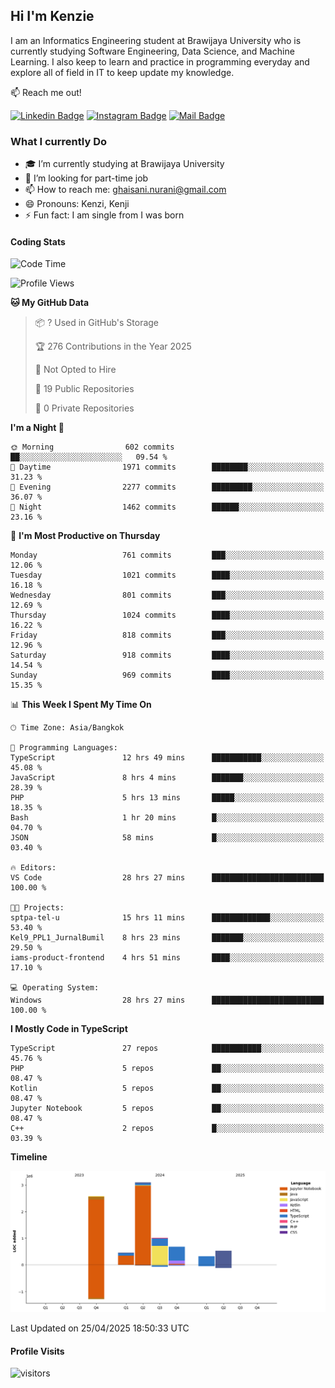 ## Hi I'm Kenzie


I am an Informatics Engineering student at Brawijaya University who is currently studying Software Engineering, Data Science, and Machine Learning. I also keep to learn and practice in programming everyday and explore all of field in IT to keep update my knowledge.

:mailbox: Reach me out!

[![Linkedin Badge](https://img.shields.io/badge/-Kenzie_Taqiyassar-0e76a8?style=flat&labelColor=0e76a8&logo=linkedin&logoColor=white)](https://www.linkedin.com/in/kenzie-taqiyassar-37458b1aa/) 
[![Instagram Badge](https://img.shields.io/badge/-@__kenziehh_-e84393?style=flat&labelColor=e84393&logo=instagram&logoColor=white)](https://www.instagram.com/_kenziehh/) 
[![Mail Badge](https://img.shields.io/badge/-ghaisani.nurani-c0392b?style=flat&labelColor=c0392b&logo=gmail&logoColor=white)](mailto:ghaisani.nurani@gmail.com)

### What I currently Do

- 🎓 I’m currently studying at Brawijaya University
- 💼 I’m looking for part-time job
- 📫 How to reach me: ghaisani.nurani@gmail.com
- 😄 Pronouns: Kenzi, Kenji
- ⚡ Fun fact: I am single from I was born

#### Coding Stats
<!--START_SECTION:waka-->
![Code Time](http://img.shields.io/badge/Code%20Time-1%2C223%20hrs%2012%20mins-blue)

![Profile Views](http://img.shields.io/badge/Profile%20Views-0-blue)

**🐱 My GitHub Data** 

> 📦 ? Used in GitHub's Storage 
 > 
> 🏆 276 Contributions in the Year 2025
 > 
> 🚫 Not Opted to Hire
 > 
> 📜 19 Public Repositories 
 > 
> 🔑 0 Private Repositories 
 > 
**I'm a Night 🦉** 

```text
🌞 Morning                602 commits         ██░░░░░░░░░░░░░░░░░░░░░░░   09.54 % 
🌆 Daytime                1971 commits        ████████░░░░░░░░░░░░░░░░░   31.23 % 
🌃 Evening                2277 commits        █████████░░░░░░░░░░░░░░░░   36.07 % 
🌙 Night                  1462 commits        ██████░░░░░░░░░░░░░░░░░░░   23.16 % 
```
📅 **I'm Most Productive on Thursday** 

```text
Monday                   761 commits         ███░░░░░░░░░░░░░░░░░░░░░░   12.06 % 
Tuesday                  1021 commits        ████░░░░░░░░░░░░░░░░░░░░░   16.18 % 
Wednesday                801 commits         ███░░░░░░░░░░░░░░░░░░░░░░   12.69 % 
Thursday                 1024 commits        ████░░░░░░░░░░░░░░░░░░░░░   16.22 % 
Friday                   818 commits         ███░░░░░░░░░░░░░░░░░░░░░░   12.96 % 
Saturday                 918 commits         ████░░░░░░░░░░░░░░░░░░░░░   14.54 % 
Sunday                   969 commits         ████░░░░░░░░░░░░░░░░░░░░░   15.35 % 
```


📊 **This Week I Spent My Time On** 

```text
🕑︎ Time Zone: Asia/Bangkok

💬 Programming Languages: 
TypeScript               12 hrs 49 mins      ███████████░░░░░░░░░░░░░░   45.08 % 
JavaScript               8 hrs 4 mins        ███████░░░░░░░░░░░░░░░░░░   28.39 % 
PHP                      5 hrs 13 mins       █████░░░░░░░░░░░░░░░░░░░░   18.35 % 
Bash                     1 hr 20 mins        █░░░░░░░░░░░░░░░░░░░░░░░░   04.70 % 
JSON                     58 mins             █░░░░░░░░░░░░░░░░░░░░░░░░   03.40 % 

🔥 Editors: 
VS Code                  28 hrs 27 mins      █████████████████████████   100.00 % 

🐱‍💻 Projects: 
sptpa-tel-u              15 hrs 11 mins      █████████████░░░░░░░░░░░░   53.40 % 
Kel9_PPL1_JurnalBumil    8 hrs 23 mins       ███████░░░░░░░░░░░░░░░░░░   29.50 % 
iams-product-frontend    4 hrs 51 mins       ████░░░░░░░░░░░░░░░░░░░░░   17.10 % 

💻 Operating System: 
Windows                  28 hrs 27 mins      █████████████████████████   100.00 % 
```

**I Mostly Code in TypeScript** 

```text
TypeScript               27 repos            ███████████░░░░░░░░░░░░░░   45.76 % 
PHP                      5 repos             ██░░░░░░░░░░░░░░░░░░░░░░░   08.47 % 
Kotlin                   5 repos             ██░░░░░░░░░░░░░░░░░░░░░░░   08.47 % 
Jupyter Notebook         5 repos             ██░░░░░░░░░░░░░░░░░░░░░░░   08.47 % 
C++                      2 repos             █░░░░░░░░░░░░░░░░░░░░░░░░   03.39 % 
```



**Timeline**

![Lines of Code chart](https://raw.githubusercontent.com/kenziehh/kenziehh/master/assets/bar_graph.png)


 Last Updated on 25/04/2025 18:50:33 UTC
<!--END_SECTION:waka-->


#### Profile Visits

![visitors](https://visitor-badge.glitch.me/badge?page_id=kenziehh.kenziehh)





